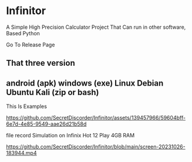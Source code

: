 # Infinitor
A Simple High Precision Calculator Project That Can run in other software, Based Python


Go To Release Page

That three version
---------------
android (apk)
windows (exe)
Linux Debian Ubuntu Kali (zip or bash)
---------------
This Is Examples


https://github.com/SecretDiscorder/Infinitor/assets/139457966/59604bff-6e7d-4e85-9549-aae26d21b58d

file record Simulation on Infinix Hot 12 Play 4GB RAM

https://github.com/SecretDiscorder/Infinitor/blob/main/screen-20231026-183944.mp4
